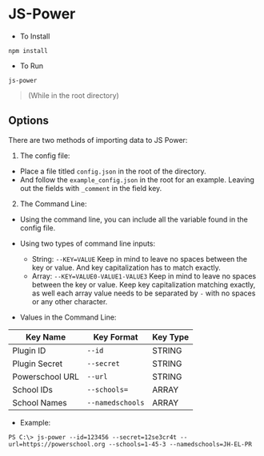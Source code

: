 # JS-Power

* To Install

`npm install`

* To Run

`js-power`

> (While in the root directory)

## Options

There are two methods of importing data to JS Power:

1) The config file:
  - Place a file titled `config.json` in the root of the directory.
  - And follow the `example_config.json` in the root for an example. Leaving out the fields with `_comment` in the field key.

2) The Command Line:
  - Using the command line, you can include all the variable found in the config file.
  - Using two types of command line inputs:
    * String: `--KEY=VALUE` Keep in mind to leave no spaces between the key or value. And key capitalization has to match exactly.
    * Array: `--KEY=VALUE0-VALUE1-VALUE3` Keep in mind to leave no spaces between the key or value. Keep key capitalization matching exactly, as well each array value needs to be separated by `-` with no spaces or any other character.

  - Values in the Command Line:

| Key Name | Key Format | Key Type |
| --- | --- | --- |
| Plugin ID | `--id` | STRING |
| Plugin Secret | `--secret` | STRING |
| Powerschool URL | `--url` | STRING |
| School IDs | `--schools=` | ARRAY |
| School Names | `--namedschools` | ARRAY |

 - Example:

````
PS C:\> js-power --id=123456 --secret=12se3cr4t --url=https://powerschool.org --schools=1-45-3 --namedschools=JH-EL-PR
````
